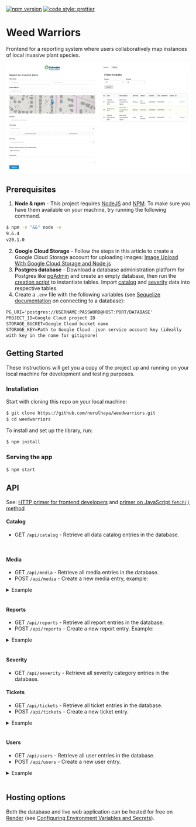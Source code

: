 [![npm version](https://badge.fury.io/js/node.svg)](https://badge.fury.io/js/node) [![code style: prettier](https://img.shields.io/badge/code_style-prettier-ff69b4.svg?style=flat-square)](https://github.com/prettier/prettier)

# Weed Warriors

Frontend for a reporting system where users collaboratively map instances of local invasive plant species.

![screenshot](client/images/screenshot.png)

## Prerequisites

1. **Node & npm** - This project requires [NodeJS](http://nodejs.org/) and [NPM](https://npmjs.org/). To make sure you have them available on your machine, try running the following command.

```sh
$ npm -v "&&" node -v
9.6.4
v20.1.0
```

2. **Google Cloud Storage** - Follow the steps in this article to create a Google Cloud Storage account for uploading images: [Image Upload With Google Cloud Storage and Node.js](https://medium.com/@olamilekan001/image-upload-with-google-cloud-storage-and-node-js-a1cf9baa1876)
3. **Postgres database** - Download a database administration platform for Postgres like [pgAdmin](https://www.pgadmin.org) and create an empty database, then run the [creation script](/prereq/weedwarriors_pgcreate.sql) to instantiate tables. Import [catalog](/prereq/weedwarriors_catalog.csv) and [severity](/prereq/weedwarriors_severity.csv) data into respective tables.
4. Create a `.env` file with the following variables (see [Sequelize documentation](https://sequelize.org/docs/v6/getting-started/#connecting-to-a-database) on connecting to a database):

```
PG_URI='postgres://USERNAME:PASSWORD@HOST:PORT/DATABASE'
PROJECT_ID=Google Cloud project ID
STORAGE_BUCKET=Google Cloud bucket name
STORAGE_KEY=Path to Google Cloud .json service account key (ideally with key in the name for gitignore)
```

## Getting Started

These instructions will get you a copy of the project up and running on your local machine for development and testing purposes.

### Installation

Start with cloning this repo on your local machine:

```sh
$ git clone https://github.com/nurulhaya/weedwarriors.git
$ cd weedwarriors
```

To install and set up the library, run:

```sh
$ npm install
```

### Serving the app

```sh
$ npm start
```

## API
See: [HTTP primer for frontend developers]() and [primer on JavaScript `fetch()` method](https://javascript.info/fetch)
#### Catalog
- GET `/api/catalog` - Retrieve all data catalog entries in the database.
<br/>

#### Media
- GET `/api/media` - Retrieve all media entries in the database.
- POST `/api/media` - Create a new media entry, example:

<details>
<summary>Example</summary>

```javascript
await fetch("/api/media", {
  method: "POST",
  headers: {
    "Content-Type": "application/json",
  },
  body: JSON.stringify({
    url: "https://site.com/example.png",
  }),
})
  .then((res) => res.json())
  .then((json) => console.log(json));
```

</details>
<br/>

#### Reports
- GET `/api/reports` - Retrieve all report entries in the database.
- POST `/api/reports` - Create a new report entry. Example:

<details>
<summary>Example</summary>

```javascript
await fetch("/api/reports", {
  method: "POST",
  headers: {
    "Content-Type": "application/json",
  },
  body: JSON.stringify({
    catalog_id: 1,
    latitude: "31.007027",
    longitude: "-73.922880",
    severity: "10%",
    media_id: 1,
    comments: "N/A",
    user_id: 1,
  }),
})
  .then((res) => res.json())
  .then((json) => console.log(json));
```

</details>
<br/>

#### Severity
- GET `/api/severity` - Retrieve all severity category entries in the database.

#### Tickets
- GET `/api/tickets` - Retrieve all ticket entries in the database.
- POST `/api/tickets` - Create a new ticket entry.
<details>
<summary>Example</summary>

```javascript
await fetch("/api/tickets", {
  method: "POST",
  headers: {
    "Content-Type": "application/json",
  },
  body: JSON.stringify({
    title: 'New ticket',
    description: 'Ticket description',
    priority: 'High',
    status: "Not started",
    report_id: 1,
  }),
})
  .then((res) => res.json())
  .then((json) => console.log(json));
```

</details>
<br/>


#### Users
- GET `/api/users` - Retrieve all user entries in the database.
- POST `/api/users` - Create a new user entry.

<details>
<summary>Example</summary>

```javascript
await fetch("/api/users", {
  method: "POST",
  headers: {
    "Content-Type": "application/json",
  },
  body: JSON.stringify({
    first_name: "First",
    last_name: "Last",
    email: "your@email.com",
  }),
})
  .then((res) => res.json())
  .then((json) => console.log(json));
```

</details>
<br/>

## Hosting options
Both the database and live web application can be hosted for free on [Render](https://render.com) (see [Configuring Environment Variables and Secrets](https://render.com/docs/configure-environment-variables)).